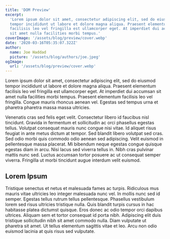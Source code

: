 ```yaml
---
title: 'DOM Preview'
excerpt:
  'Lorem ipsum dolor sit amet, consectetur adipiscing elit, sed do eiusmod
  tempor incididunt ut labore et dolore magna aliqua. Praesent elementum
  facilisis leo vel fringilla est ullamcorper eget. At imperdiet dui accumsan
  sit amet nulla facilities morbi tempus.'
coverImage: '/assets/blog/preview/cover.webp'
date: '2020-03-16T05:35:07.322Z'
author:
  name: Joe Haddad
  picture: '/assets/blog/authors/joe.jpeg'
ogImage:
  url: '/assets/blog/preview/cover.webp'
---
```


Lorem ipsum dolor sit amet, consectetur adipiscing elit, sed do eiusmod tempor
incididunt ut labore et dolore magna aliqua. Praesent elementum facilisis leo
vel fringilla est ullamcorper eget. At imperdiet dui accumsan sit amet nulla
facilities morbi tempus. Praesent elementum facilisis leo vel fringilla. Congue
mauris rhoncus aenean vel. Egestas sed tempus urna et pharetra pharetra massa
massa ultricies.

Venenatis cras sed felis eget velit. Consectetur libero id faucibus nisl
tincidunt. Gravida in fermentum et sollicitudin ac orci phasellus egestas
tellus. Volutpat consequat mauris nunc congue nisi vitae. Id aliquet risus
feugiat in ante metus dictum at tempor. Sed blandit libero volutpat sed cras.
Sed odio morbi quis commodo odio aenean sed adipiscing. Velit euismod in
pellentesque massa placerat. Mi bibendum neque egestas congue quisque egestas
diam in arcu. Nisi lacus sed viverra tellus in. Nibh cras pulvinar mattis nunc
sed. Luctus accumsan tortor posuere ac ut consequat semper viverra. Fringilla ut
morbi tincidunt augue interdum velit euismod.

## Lorem Ipsum

Tristique senectus et netus et malesuada fames ac turpis. Ridiculous mus mauris
vitae ultricies leo integer malesuada nunc vel. In mollis nunc sed id semper.
Egestas tellus rutrum tellus pellentesque. Phasellus vestibulum lorem sed risus
ultricies tristique nulla. Quis blandit turpis cursus in hac habitasse platea
dictumst quisque. Eros donec ac odio tempor orci dapibus ultrices. Aliquam sem
et tortor consequat id porta nibh. Adipiscing elit duis tristique sollicitudin
nibh sit amet commodo nulla. Diam vulputate ut pharetra sit amet. Ut tellus
elementum sagittis vitae et leo. Arcu non odio euismod lacinia at quis risus sed
vulputate.
